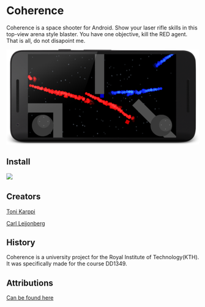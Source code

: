 # Coherence
Coherence is a space shooter for Android. Show your laser rifle skills in this top-view arena style blaster. You have one objective, kill the RED agent. That is all, do not disapoint me.

![](screenshots/coherence1.png)

## Install
<a href="https://play.google.com/store/apps/details?id=com.pqbyte.coherence">
<img src="https://play.google.com/intl/en_us/badges/images/generic/en_badge_web_generic.png" width="256">
</a>

## Creators
[Toni Karppi](https://github.com/pqbyte)

[Carl Leijonberg](https://github.com/carllei)

## History
Coherence is a university project for the Royal Institute of Technology(KTH). It was specifically made for the course DD1349.

## Attributions
[Can be found here](ATTRIBUTIONS.md)
